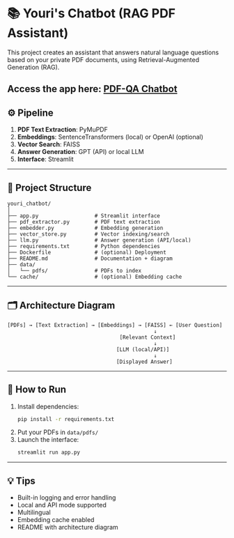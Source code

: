 # 📚 Youri's Chatbot (RAG PDF Assistant)

This project creates an assistant that answers natural language questions based on your private PDF documents, using Retrieval-Augmented Generation (RAG).


## Access the app here: [PDF-QA Chatbot](https://pdf-app-chatbot-4ovbnutopxatdm8vevdtpk.streamlit.app/)


## ⚙️ Pipeline

1. **PDF Text Extraction**: PyMuPDF
2. **Embeddings**: SentenceTransformers (local) or OpenAI (optional)
3. **Vector Search**: FAISS
4. **Answer Generation**: GPT (API) or local LLM
5. **Interface**: Streamlit

---

## 📂 Project Structure

```
youri_chatbot/
│
├── app.py                  # Streamlit interface
├── pdf_extractor.py        # PDF text extraction
├── embedder.py             # Embedding generation
├── vector_store.py         # Vector indexing/search
├── llm.py                  # Answer generation (API/local)
├── requirements.txt        # Python dependencies
├── Dockerfile              # (optional) Deployment
├── README.md               # Documentation + diagram
├── data/
│   └── pdfs/               # PDFs to index
└── cache/                  # (optional) Embedding cache
```

---

## 🗂️ Architecture Diagram

```
[PDFs] → [Text Extraction] → [Embeddings] → [FAISS] ← [User Question]
                                               ↓
                                    [Relevant Context]
                                               ↓
                                   [LLM (local/API)]
                                               ↓
                                   [Displayed Answer]
```

---

## 🚀 How to Run

1. Install dependencies:
   ```bash
   pip install -r requirements.txt
   ```
2. Put your PDFs in `data/pdfs/`
3. Launch the interface:
   ```bash
   streamlit run app.py
   ```

---

## 💡 Tips
- Built-in logging and error handling
- Local and API mode supported
- Multilingual
- Embedding cache enabled
- README with architecture diagram


